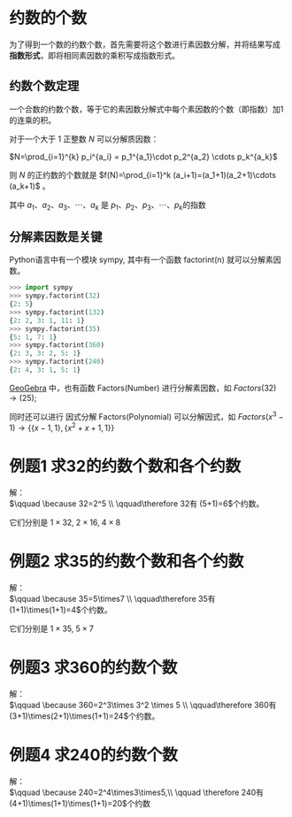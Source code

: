 # 约数的个数

为了得到一个数的约数个数，首先需要将这个数进行素因数分解，并将结果写成 **指数形式**，即将相同素因数的乘积写成指数形式。

## 约数个数定理 

一个合数的约数个数，等于它的素因数分解式中每个素因数的个数（即指数）加1的连乘的积。

对于一个大于 1 正整数 $N$ 可以分解质因数：

$N=\prod_{i=1}^{k} p_i^{a_i} = p_1^{a_1}\cdot p_2^{a_2} \cdots p_k^{a_k}$ 

则 $N$ 的正约数的个数就是 $f(N)=\prod_{i=1}^k (a_i+1)=(a_1+1)(a_2+1)\cdots (a_k+1)$  。

其中 $a_1、a_2、a_3、\cdots、a_k$ 是 $p_1、p_2、p_3、\cdots、p_k$的指数

## 分解素因数是关键

Python语言中有一个模块 sympy, 其中有一个函数 factorint(n) 就可以分解素因数。

~~~python
>>> import sympy 
>>> sympy.factorint(32)
{2: 5}
>>> sympy.factorint(132)
{2: 2, 3: 1, 11: 1}
>>> sympy.factorint(35)
{5: 1, 7: 1}
>>> sympy.factorint(360)
{2: 3, 3: 2, 5: 1}
>>> sympy.factorint(240)
{2: 4, 3: 1, 5: 1}
~~~

[GeoGebra](https://ggb123.cn/u/kumath) 中，也有函数 Factors(Number) 进行分解素因数，如 $Factors(32)\to (2 5)$;

同时还可以进行 因式分解 Factors(Polynomial) 可以分解因式，如 $Factors(x^3-1)\to \{\{x-1,1\},\{x^2+x+1,1\}\}$

# 例题1  求32的约数个数和各个约数

解：  
$\qquad \because 32=2^5 \\ \qquad\therefore 32有 (5+1)=6$个约数。

它们分别是 $1\times32,\;2\times16,\;4\times8$

# 例题2  求35的约数个数和各个约数

解：  
$\qquad \because 35=5\times7 \\ \qquad\therefore 35有 (1+1)\times(1+1)=4$个约数。

它们分别是 $1\times35,\;5\times7$

# 例题3  求360的约数个数

解：  
$\qquad \because 360=2^3\times 3^2 \times 5  \\ \qquad\therefore 360有 (3+1)\times(2+1)\times(1+1)=24$个约数。

# 例题4  求240的约数个数

解：  
$\qquad \because 240=2^4\times3\times5,\\ \qquad \therefore 240有(4+1)\times(1+1)\times(1+1)=20$个约数

